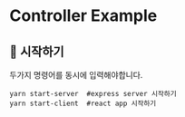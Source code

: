 # Controller Example

## 🚧 시작하기

두가지 명령어를 동시에 입력해야합니다.

```shell
yarn start-server  #express server 시작하기
yarn start-client  #react app 시작하기
```
